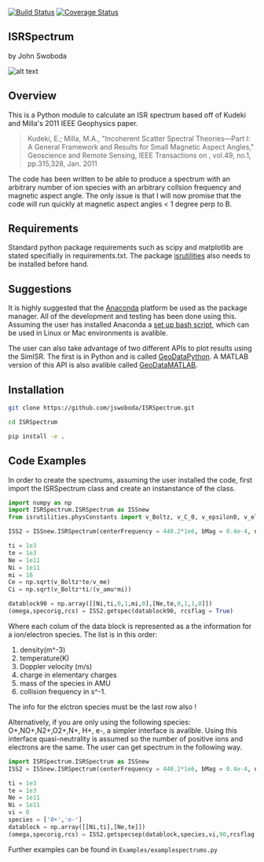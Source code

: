 [![Build Status](https://travis-ci.org/jswoboda/ISRSpectrum.svg)](https://travis-ci.org/jswoboda/ISRSpectrum)
[![Coverage Status](https://coveralls.io/repos/jswoboda/ISRSpectrum/badge.svg)](https://coveralls.io/r/jswoboda/ISRSpectrum)

## ISRSpectrum
by John Swoboda

![alt text](https://raw.github.com/jswoboda/ISRSpectrum/master/logofig.png "ISR Spectrum")

## Overview
This is a Python module to calculate an ISR spectrum  based off of Kudeki and Milla's 2011 IEEE Geophysics paper.

> Kudeki, E.; Milla, M.A., "Incoherent Scatter Spectral Theories—Part I: A General Framework and Results for Small Magnetic Aspect Angles," Geoscience and Remote Sensing, IEEE Transactions on , vol.49, no.1, pp.315,328, Jan. 2011

The code has been written to be able to produce a spectrum with an arbitrary number of ion species with an arbitrary collsion frequency and magnetic aspect angle. The only issue is that I will now promise that the code will run quickly at magnetic aspect angles &lt; 1 degree perp to B.

## Requirements
Standard python package requirements such as scipy and matplotlib are stated specifially in requirements.txt. 
The package [isrutilities](https://github.com/jswoboda/PythonISRUtilities) also needs to be installed before hand.

## Suggestions
It is highly suggested that the [Anaconda](https://www.continuum.io/downloads) platform be used as the package manager.
All of the development and testing has been done using this.
Assuming the user has installed Anaconda a [set up bash script](https://github.com/jswoboda/AnacondaEnvUtilities), which can be used in Linux or Mac environments is avalible.

The user can also take advantage of two different APIs to plot results using the SimISR. 
The first is in Python and is called [GeoDataPython](https://github.com/jswoboda/GeoDataPython). 
A MATLAB version of this API is also avalible called [GeoDataMATLAB](https://github.com/jswoboda/GeoDataMATLAB).

## Installation

```sh
git clone https://github.com/jswoboda/ISRSpectrum.git

cd ISRSpectrum

pip install -e .
```

	 
## Code Examples

In order to create the spectrums, assuming the user installed the code, first import the ISRSpectrum class and create an instanstance of the class.

```python
import numpy as np
import ISRSpectrum.ISRSpectrum as ISSnew
from isrutilities.physConstants import v_Boltz, v_C_0, v_epsilon0, v_elemcharge, v_me, v_amu

ISS2 = ISSnew.ISRSpectrum(centerFrequency = 440.2*1e6, bMag = 0.4e-4, nspec=129, sampfreq=50e3,dFlag=True)

ti = 1e3
te = 1e3
Ne = 1e11
Ni = 1e11
mi = 16
Ce = np.sqrt(v_Boltz*te/v_me)
Ci = np.sqrt(v_Boltz*ti/(v_amu*mi))

datablock90 = np.array([[Ni,ti,0,1,mi,0],[Ne,te,0,1,1,0]])
(omega,specorig,rcs) = ISS2.getspec(datablock90, rcsflag = True)
```

Where each colum of the data block is represented as a the information for a ion/electron species. The list is in this order:

1. density(m^-3)
2. temperature(K)
3. Doppler velocity (m/s)
4. charge in elementary charges
5. mass of the species in AMU
6. collision frequency in s^-1. 

The info for the elctron species must be the last row also !

Alternatively, if you are only using the following species: O+,NO+,N2+,O2+,N+, H+, e-, a simpler interface is avalible. 
Using this interface quasi-neutrality is assumed so the number of positive ions and electrons are the same. 
The user can get spectrum in the following way.

```python
import ISRSpectrum.ISRSpectrum as ISSnew
ISS2 = ISSnew.ISRSpectrum(centerFrequency = 440.2*1e6, bMag = 0.4e-4, nspec=129, sampfreq=50e3,dFlag=True)

ti = 1e3
te = 1e3
Ne = 1e11
Ni = 1e11
vi = 0
species = ['0+','e-']
datablock = np.array([[Ni,ti],[Ne,te]])
(omega,specorig,rcs) = ISS2.getspecsep(datablock,species,vi,90,rcsflag = True)
```

Further examples can be found in `Examples/examplespectrums.py`
